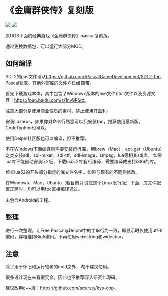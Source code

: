 # 《金庸群侠传》复刻版
<img src='https://raw.githubusercontent.com/scarsty/kys-pascal/master/open.png' />

<img src='https://raw.githubusercontent.com/scarsty/kys-pascal/master/2.png' />

原DOS下面的经典游戏《金庸群侠传》pascal复刻版。

通过更换数据包，可以运行大部分MOD。

## 如何编译
SDL2的pas文件请从<https://github.com/PascalGameDevelopment/SDL2-for-Pascal>获取。其他外部库的文件均已经自带。

首先下载游戏本体，其中包含了Windows版本的exe文件和dll文件以及资源文件：<https://pan.baidu.com/s/1nv9R5rz>。

注意大部分是使用商业性质的素材，禁止使用其盈利。

安装Lazarus，如果你对命令行熟悉可以只安装fpc，推荐使用最新版。CodeTyphon也可以。

使用Delphi社区版也可以编译，但不推荐。

不在Windows下面编译则需要安装运行库，用brew（Mac），apt-get（Ubuntu）之类安装sdl，sdl-mixer，sdl-ttf，sdl-image，smpeg，lua等相关sdl库。
如果lua库不能自动安装5.2版，下载lua5.2库自行编译，需要编译成支持i386的库。

检查lua52的开头部分指定的库文件名字，如果与现有的不同则修改。

在Windows，Mac，Ubuntu（我目前只试过这个Linux发行版）下面，库文件配置正确时，均可以用fpc直接编译通过。

未包含Android的工程。

## 整理

进行一次整理，让Free Pascal与Delphi中的字串行为一致，即显示时仅使用utf-8编码，存档维持Big5编码。不再使用widestring和widechar。

## 注意

除了用于怀旧和运行较老的mod之外，均不建议使用。

很多设计现在来看很冗余，因此也不推荐深入研究此源码。

建议改用c++版：<https://github.com/scarsty/kys-cpp>。
